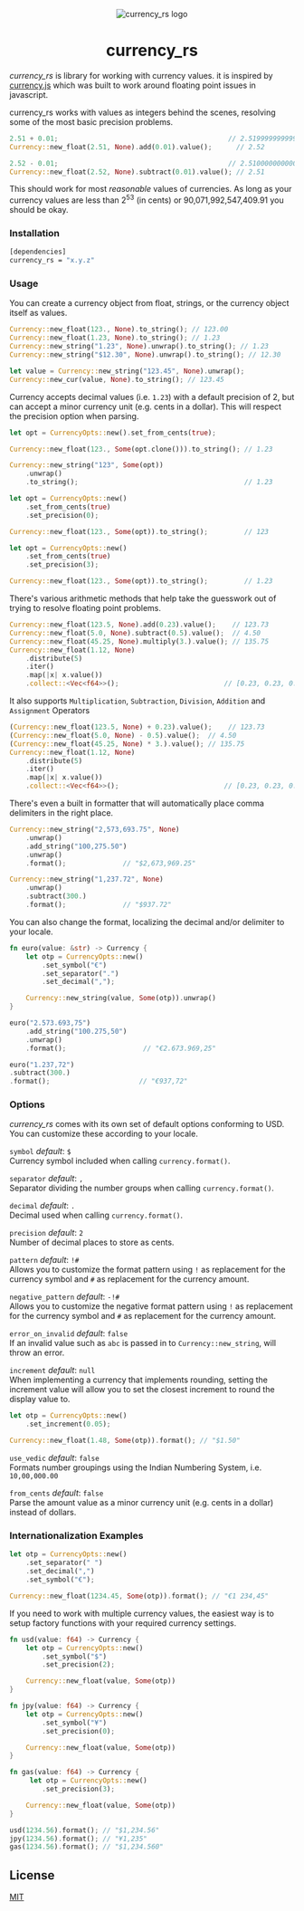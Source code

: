 <div align="center" markdown="1">

![currency_rs logo](https://dl.dropbox.com/s/ywaqfezvlf3n33e/logo.png?dl=1)

# currency_rs

</div>

_currency_rs_ is library for working with currency values. it is inspired by [currency.js](https://github.com/scurker/currency.js) which was built to work around floating point issues in javascript.

currency_rs works with values as integers behind the scenes, resolving some of the most basic precision problems.

```rust
2.51 + 0.01;                                          // 2.5199999999999996
Currency::new_float(2.51, None).add(0.01).value();      // 2.52

2.52 - 0.01;                                          // 2.5100000000000002
Currency::new_float(2.52, None).subtract(0.01).value(); // 2.51
```

This should work for most _reasonable_ values of currencies. As long as your currency values are less than 2<sup>53</sup> (in cents) or 90,071,992,547,409.91 you should be okay.

### Installation

```sh
[dependencies]
currency_rs = "x.y.z"
```

### Usage

You can create a currency object from float, strings, or the currency object itself as values.

```rust
Currency::new_float(123., None).to_string(); // 123.00
Currency::new_float(1.23, None).to_string(); // 1.23
Currency::new_string("1.23", None).unwrap().to_string(); // 1.23
Currency::new_string("$12.30", None).unwrap().to_string(); // 12.30

let value = Currency::new_string("123.45", None).unwrap();
Currency::new_cur(value, None).to_string(); // 123.45
```

Currency accepts decimal values (i.e. `1.23`) with a default precision of 2, but can accept a minor currency unit (e.g. cents in a dollar). This will respect the precision option when parsing.

```rust
let opt = CurrencyOpts::new().set_from_cents(true);

Currency::new_float(123., Some(opt.clone())).to_string(); // 1.23

Currency::new_string("123", Some(opt))
    .unwrap()
    .to_string();                                         // 1.23

let opt = CurrencyOpts::new()
    .set_from_cents(true)
    .set_precision(0);

Currency::new_float(123., Some(opt)).to_string();         // 123

let opt = CurrencyOpts::new()
    .set_from_cents(true)
    .set_precision(3);

Currency::new_float(123., Some(opt)).to_string();         // 1.23
```

There's various arithmetic methods that help take the guesswork out of trying to resolve floating point problems.

```rust
Currency::new_float(123.5, None).add(0.23).value();    // 123.73
Currency::new_float(5.0, None).subtract(0.5).value();  // 4.50
Currency::new_float(45.25, None).multiply(3.).value(); // 135.75
Currency::new_float(1.12, None)
    .distribute(5)
    .iter()
    .map(|x| x.value())
    .collect::<Vec<f64>>();                          // [0.23, 0.23, 0.22, 0.22, 0.22]
```

It also supports `Multiplication`, `Subtraction`, `Division`, `Addition` and `Assignment` Operators

```rust
(Currency::new_float(123.5, None) + 0.23).value();    // 123.73
(Currency::new_float(5.0, None) - 0.5).value();  // 4.50
(Currency::new_float(45.25, None) * 3.).value(); // 135.75
Currency::new_float(1.12, None)
    .distribute(5)
    .iter()
    .map(|x| x.value())
    .collect::<Vec<f64>>();                          // [0.23, 0.23, 0.22, 0.22, 0.22]
```

There's even a built in formatter that will automatically place comma delimiters in the right place.

```rust
Currency::new_string("2,573,693.75", None)
    .unwrap()
    .add_string("100,275.50")
    .unwrap()
    .format();              // "$2,673,969.25"

Currency::new_string("1,237.72", None)
    .unwrap()
    .subtract(300.)
    .format();              // "$937.72"
```

You can also change the format, localizing the decimal and/or delimiter to your locale.

```rust
fn euro(value: &str) -> Currency {
    let otp = CurrencyOpts::new()
        .set_symbol("€")
        .set_separator(".")
        .set_decimal(",");

    Currency::new_string(value, Some(otp)).unwrap()
}

euro("2.573.693,75")
    .add_string("100.275,50")
    .unwrap()
    .format();                   // "€2.673.969,25"

euro("1.237,72")
.subtract(300.)
.format();                      // "€937,72"
```

### Options

_currency_rs_ comes with its own set of default options conforming to USD. You can customize these according to your locale.

`symbol` _default_: `$`<br/>
Currency symbol included when calling `currency.format()`.

`separator` _default_: `,`<br/>
Separator dividing the number groups when calling `currency.format()`.

`decimal` _default_: `.`<br/>
Decimal used when calling `currency.format()`.

`precision` _default_: `2`<br/>
Number of decimal places to store as cents.

`pattern` _default_: `!#`<br/>
Allows you to customize the format pattern using `!` as replacement for the currency symbol and `#` as replacement for the currency amount.

`negative_pattern` _default_: `-!#`<br/>
Allows you to customize the negative format pattern using `!` as replacement for the currency symbol and `#` as replacement for the currency amount.

`error_on_invalid` _default_: `false`<br/>
If an invalid value such as `abc` is passed in to `Currency::new_string`, will throw an error.

`increment` _default_: `null`<br/>
When implementing a currency that implements rounding, setting the increment value will allow you to set the closest increment to round the display value to.

```rust
let otp = CurrencyOpts::new()
    .set_increment(0.05);

Currency::new_float(1.48, Some(otp)).format(); // "$1.50"
```

`use_vedic` _default_: `false`<br/>
Formats number groupings using the Indian Numbering System, i.e. `10,00,000.00`

`from_cents` _default_: `false`<br/>
Parse the amount value as a minor currency unit (e.g. cents in a dollar) instead of dollars.

### Internationalization Examples

```rust
let otp = CurrencyOpts::new()
    .set_separator(" ")
    .set_decimal(",")
    .set_symbol("€");

Currency::new_float(1234.45, Some(otp)).format(); // "€1 234,45"
```

If you need to work with multiple currency values, the easiest way is to setup factory functions with your required currency settings.

```rust
fn usd(value: f64) -> Currency {
    let otp = CurrencyOpts::new()
        .set_symbol("$")
        .set_precision(2);

    Currency::new_float(value, Some(otp))
}

fn jpy(value: f64) -> Currency {
    let otp = CurrencyOpts::new()
        .set_symbol("¥")
        .set_precision(0);

    Currency::new_float(value, Some(otp))
}

fn gas(value: f64) -> Currency {
     let otp = CurrencyOpts::new()
        .set_precision(3);

    Currency::new_float(value, Some(otp))
}

usd(1234.56).format(); // "$1,234.56"
jpy(1234.56).format(); // "¥1,235"
gas(1234.56).format(); // "$1,234.560"
```

## License

[MIT](/license)
